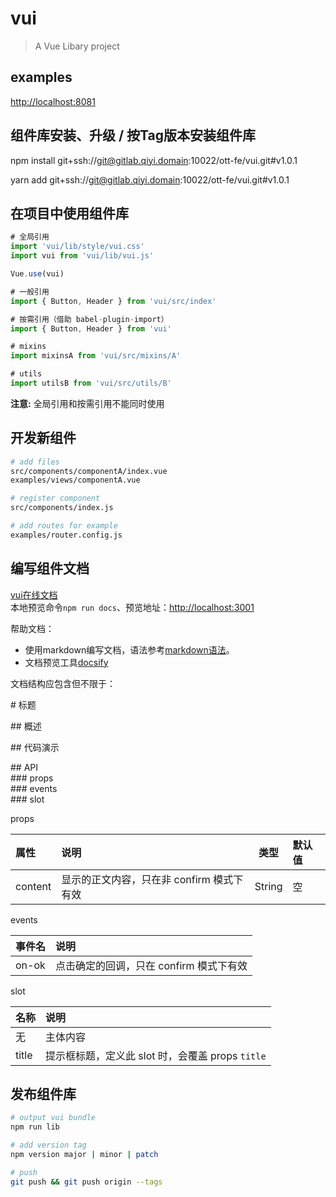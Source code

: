 # vui

> A Vue Libary project

## examples

[http://localhost:8081](http://localhost:8081)

## 组件库安装、升级 / 按Tag版本安装组件库
npm install git+ssh://git@gitlab.qiyi.domain:10022/ott-fe/vui.git#v1.0.1

yarn add git+ssh://git@gitlab.qiyi.domain:10022/ott-fe/vui.git#v1.0.1

## 在项目中使用组件库
``` javascript
# 全局引用
import 'vui/lib/style/vui.css'
import vui from 'vui/lib/vui.js'

Vue.use(vui)

# 一般引用
import { Button, Header } from 'vui/src/index'

# 按需引用（借助 babel-plugin-import）
import { Button, Header } from 'vui'

# mixins
import mixinsA from 'vui/src/mixins/A'

# utils
import utilsB from 'vui/src/utils/B'
```
**注意:** 全局引用和按需引用不能同时使用

## 开发新组件
``` bash
# add files
src/components/componentA/index.vue  
examples/views/componentA.vue

# register component
src/components/index.js  

# add routes for example
examples/router.config.js
```

## 编写组件文档
[vui在线文档](http://ott-fe.gitlab.qiyi.domain/vui/#/)    
本地预览命令`npm run docs`、预览地址：[http://localhost:3001](http://localhost:3001)

帮助文档：
  * 使用markdown编写文档，语法参考[markdown语法](http://xianbai.me/learn-md/article/syntax/readme.html)。
  * 文档预览工具[docsify](https://docsify.js.org/#/)

文档结构应包含但不限于：

\# 标题

\## 概述

\## 代码演示

\## API   
\### props    
\### events   
\### slot   

props

| 属性 | 说明 | 类型 | 默认值 |
|:-----|:---|:--:|:----|
|content|显示的正文内容，只在非 confirm 模式下有效|String|空|

events

|事件名|说明|
|:-----|:---|
|on-ok|点击确定的回调，只在 confirm 模式下有效|

slot

|名称|说明|
|:-----|:---|
|无|主体内容|
|title|提示框标题，定义此 slot 时，会覆盖 props `title`|

## 发布组件库
``` bash
# output vui bundle
npm run lib

# add version tag
npm version major | minor | patch

# push
git push && git push origin --tags
```